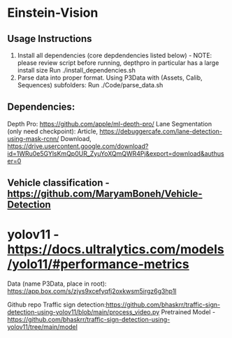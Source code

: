# Einstein-Vision

## Usage Instructions

1. Install all dependencies (core depdendencies listed below) - NOTE: please review script before running, depthpro in particular has a large install size
    Run ./install_dependencies.sh
2. Parse data into proper format. Using P3Data with (Assets, Calib, Sequences) subfolders:
    Run ./Code/parse_data.sh

## Dependencies:

Depth Pro: https://github.com/apple/ml-depth-pro/
Lane Segmentation (only need checkpoint): 
    Article, https://debuggercafe.com/lane-detection-using-mask-rcnn/
    Download, https://drive.usercontent.google.com/download?id=1WRu0e5GYlsKmQp0UR_ZyuYoXQmQWR4Pj&export=download&authuser=0

## Vehicle classification - https://github.com/MaryamBoneh/Vehicle-Detection
# yolov11 - https://docs.ultralytics.com/models/yolo11/#performance-metrics

Data (name P3Data, place in root): https://app.box.com/s/zjys9xcefyqfj2oxkwsm5irgz6g3hp1l

Github repo Traffic sign detection:https://github.com/bhaskrr/traffic-sign-detection-using-yolov11/blob/main/process_video.py
Pretrained Model - https://github.com/bhaskrr/traffic-sign-detection-using-yolov11/tree/main/model
